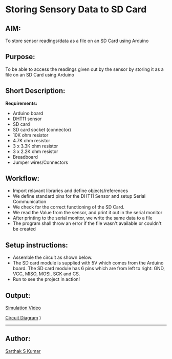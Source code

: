 # Storing Sensory Data to SD Card

## AIM:

To store sensor readings/data as a file on an SD Card using Arduino

## Purpose:

To be able to access the readings given out by the sensor by storing it as a file on an SD Card using Arduino

## Short Description:

**Requirements:**

- Arduino board
- DHT11 sensor
- SD card
- SD card socket (connector)
- 10K ohm resistor
- 4.7K ohm resistor
- 3 x 3.3K ohm resistor
- 3 x 2.2K ohm resistor
- Breadboard
- Jumper wires/Connectors

## Workflow:

- Import relavant libraries and define objects/references
- We define standard pins for the DHT11 Sensor and setup Serial Communication
- We check for the correct functioning of the SD Card.
- We read the Value from the sensor, and print it out in the serial monitor
- After printing to the serial monitor, we write the same data to a file
- The program shall throw an error if the file wasn't available or couldn't be created

## Setup instructions:

- Assemble the circuit as shown below.
- The SD card module is supplied with 5V which comes from the Arduino board. The SD card module has 6 pins which are from left to right: GND, VCC, MISO, MOSI, SCK and CS.
- Run to see the project in action!

## Output:

[Simulation Video](https://github.com/SarthakSKumar/IoT-Spot/blob/feature/Arduino/Storing%20Sensory%20Data%20to%20SD%20Card/Images/Storing_Sensory_Data_to_SD_Card_Simulation.mp4)

[Circuit Diagram](https://github.com/SarthakSKumar/IoT-Spot/blob/main/Arduino/Storing%20Sensory%20Data%20to%20SD%20Card/Images/Circuit%20Diagram.png)
)

---

## Author:

[Sarthak S Kumar](https://github.com/SarthakSKumar)
